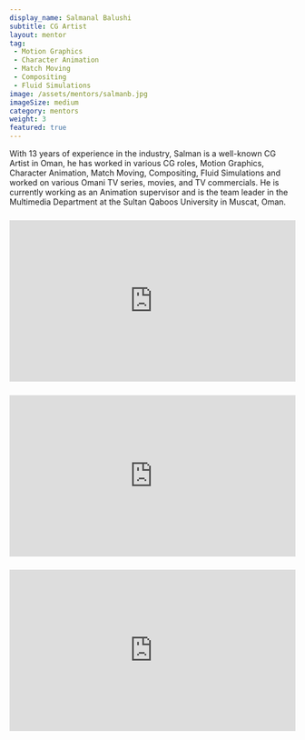```yaml
---
display_name: Salmanal Balushi
subtitle: CG Artist
layout: mentor
tag:
 - Motion Graphics
 - Character Animation
 - Match Moving
 - Compositing
 - Fluid Simulations
image: /assets/mentors/salmanb.jpg
imageSize: medium
category: mentors
weight: 3
featured: true
---
```

With 13 years of experience in the industry, Salman is a well-known CG Artist in Oman, he has worked in various CG roles, Motion Graphics, Character Animation, Match Moving, Compositing, Fluid Simulations and worked on various Omani TV series, movies, and TV commercials. He is currently working as an Animation supervisor and is the team leader in the Multimedia Department at the Sultan Qaboos University in Muscat, Oman.

<div style="padding:56.25% 0 0 0;position:relative;margin-top: 24px;"><iframe src="https://player.vimeo.com/video/440530138?title=0&byline=0&portrait=0" style="position:absolute;top:0;left:0;width:100%;height:100%;" frameborder="0" allow="autoplay; fullscreen" allowfullscreen></iframe></div><script src="https://player.vimeo.com/api/player.js"></script>
<div style="padding:56.25% 0 0 0;position:relative;margin-top: 24px;"><iframe src="https://player.vimeo.com/video/440529983?title=0&byline=0&portrait=0" style="position:absolute;top:0;left:0;width:100%;height:100%;" frameborder="0" allow="autoplay; fullscreen" allowfullscreen></iframe></div><script src="https://player.vimeo.com/api/player.js"></script>
<div style="padding:56.25% 0 0 0;position:relative;margin-top: 24px;"><iframe src="https://player.vimeo.com/video/440530659?title=0&byline=0&portrait=0" style="position:absolute;top:0;left:0;width:100%;height:100%;" frameborder="0" allow="autoplay; fullscreen" allowfullscreen></iframe></div><script src="https://player.vimeo.com/api/player.js"></script>
